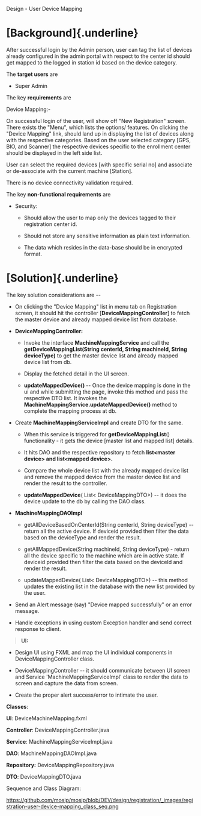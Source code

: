 Design - User Device Mapping

**[Background]{.underline}**
============================

After successful login by the Admin person, user can tag the list of
devices already configured in the admin portal with respect to the
center id should get mapped to the logged in station id based on the
device category.

The **target users** are

-   Super Admin

The key **requirements** are

 Device Mapping:-

  On successful login of the user, will show off "New Registration"
  screen. There exists the "Menu", which lists the options/ features. On
  clicking the "Device Mapping" link, should land up in displaying the
  list of devices along with the respective categories. Based on the
  user selected category \[GPS, BIO, and Scanner\] the respective
  devices specific to the enrollment center should be displayed in the
  left side list.
 
  User can select the required devices \[with specific serial no\] and
  associate or de-associate with the current machine \[Station\].
 
  There is no device connectivity validation required.

The key **non-functional requirements** are

-   Security:

    -   Should allow the user to map only the devices tagged to their
        registration center id.

    -   Should not store any sensitive information as plain text
        information.

    -   The data which resides in the data-base should be in encrypted
        format.

**[Solution]{.underline}**
==========================

The key solution considerations are --

-   On clicking the "Device Mapping" list in menu tab on Registration
    screen, it should hit the controller \[**DeviceMappingController**\]
    to fetch the master device and already mapped device list from
    database.

-   **DeviceMappingController:**

    -   Invoke the interface **MachineMappingService** and call the
        **getDeviceMappingList(String centerId, String machineId, String
        deviceType)** to get the master device list and already mapped
        device list from db.

    -   Display the fetched detail in the UI screen.

    -   **updateMappedDevice() --** Once the device mapping is done in
        the ui and while submitting the page, invoke this method and
        pass the respective DTO list. It invokes the
        **MachineMappingService.updateMappedDevice()** method to
        complete the mapping process at db.

-   Create **MachineMappingServiceImpl** and create DTO for the same.

    -   When this service is triggered for **getDeviceMappingList**()
        functionality - it gets the device \[master list and mapped
        list\] details.

    -   It hits DAO and the respective repository to fetch
        **list\<master device\> and list\<mapped device\>.**

    -   Compare the whole device list with the already mapped device
        list and remove the mapped device from the master device list
        and render the result to the controller.

    -   **updateMappedDevice**( List\< DeviceMappingDTO\>) -- it does
        the device update to the db by calling the DAO class.

-   **MachineMappingDAOImpl**

    -   getAllDeviceBasedOnCenterId(String centerId, String deviceType)
        -- return all the active device. If deviceid provided then
        filter the data based on the deviceType and render the result.

    -   getAllMappedDevice(String machineId, String deviceType) - return
        all the device specific to the machine which are in active
        state. If deviceid provided then filter the data based on the
        deviceId and render the result.

    -   updateMappedDevice( List\< DeviceMappingDTO\>) -- this method
        updates the existing list in the database with the new list
        provided by the user.

-   Send an Alert message (say) "Device mapped successfully" or an error
    message.

-   Handle exceptions in using custom Exception handler and send correct
    response to client.

> **UI:**

-   Design UI using FXML and map the UI individual components in
    DeviceMappingController class.

-   DeviceMappingController -- it should communicate between UI screen
    and Service 'MachineMappingServiceImpl' class to render the data to
    screen and capture the data from screen.

-   Create the proper alert success/error to intimate the user.

**Classes**:

**UI**: DeviceMachineMapping.fxml

**Controller**: DeviceMappingController.java

**Service**: MachineMappingServiceImpl.java  

**DAO**: MachineMappingDAOImpl.java

**Repository:** DeviceMappingRepository.java

**DTO**: DeviceMappingDTO.java

Sequence and Class Diagram:

<https://github.com/mosip/mosip/blob/DEV/design/registration/_images/registration-user-device-mapping_class_seq.png>
